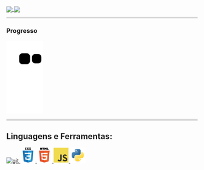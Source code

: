 
<a href="https://github.com/kevyn-herbert">
  <img align="center" src="https://github-readme-stats.vercel.app/api?username=kevyn-herbert&show_icons=true&theme=synthwave&line_height=30" />
  
</a>

<a href="https://github.com/kevyn-herbert">
  <img align="center" src="https://github-readme-stats.vercel.app/api/top-langs/?username=kevyn-herbert&theme=synthwave&layout=compact" style="max-width:100%;" style="max-width:100%;" />
       
</a>

<hr>

### Progresso

![snake gif](https://github.com/Formandodev/Formandodev/blob/output/github-contribution-grid-snake.svg)

<hr>
 
  <h2>Linguagens e Ferramentas:</h2>
  
  <p align="left"> <a href="https://git-scm.com/doc" target="_blank"> <img src="https://www.vectorlogo.zone/logos/git-scm/git-scm-icon.svg" alt="git" width="40" height="40"/> </a>
    <a href="https://developer.mozilla.org/pt-BR/docs/Web/CSS" target="_blank"> <img src="https://raw.githubusercontent.com/devicons/devicon/master/icons/css3/css3-original-wordmark.svg" alt="css3" width="40" height="40"/> </a>
    <a href="https://developer.mozilla.org/pt-BR/docs/Web/HTML" target="_blank"> <img src="https://raw.githubusercontent.com/devicons/devicon/master/icons/html5/html5-original-wordmark.svg" alt="html5" width="40" height="40"/> </a>
    <a href="https://developer.mozilla.org/en-US/docs/Web/JavaScript" target="_blank"> <img src="https://raw.githubusercontent.com/devicons/devicon/master/icons/javascript/javascript-original.svg" alt="javascript" width="40" height="40"/> </a>
    <a href="https://docs.python.org/3/" target="_blank"> <img src="https://raw.githubusercontent.com/devicons/devicon/master/icons/python/python-original.svg" alt="python" width="40" height="40"/> </a> 
